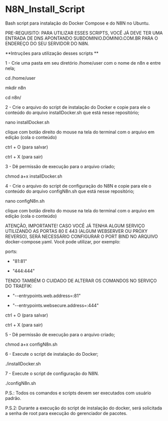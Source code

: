 # N8N_Install_Script
Bash script para instalação do Docker Compose e do N8N no Ubuntu.

PRE-REQUISITO: PARA UTILIZAR ESSES SCRIPTS, VOCÊ JÁ DEVE TER UMA ENTRADA DE DNS APONTANDO SUBDOMINIO.DOMINIO.COM.BR PARA O ENDEREÇO DO SEU SERVIDOR DO N8N.

**Intruções para utilização desses scripts
**

1 - Crie uma pasta em seu diretório /home/user com o nome de n8n e entre nela;

cd /home/user

mkdir n8n

cd n8n/



2 - Crie o arquivo do script de instalação do Docker e copie para ele o conteúdo do arquivo installDocker.sh que está nesse repositório;

nano installDocker.sh

clique com botão direito do mouse na tela do terminal com o arquivo em edição (cola o conteúdo)

ctrl + O (para salvar)

ctrl + X (para sair)



3 - Dê permissão de execução para o arquivo criado;

chmod a+x installDocker.sh



4 - Crie o arquivo do script de configuração do N8N e copie para ele o conteúdo do arquivo configN8n.sh que está nesse repositório;

nano configN8n.sh

clique com botão direito do mouse na tela do terminal com o arquivo em edição (cola o conteúdo)

ATENÇÃO, IMPORTANTE! CASO VOCÊ JÁ TENHA ALGUM SERVIÇO UTILIZANDO AS PORTAS 80 E 443 (ALGUM WEBSERVER OU PROXY REVERSO), SERÁ NECESSÁRIO CONFIGURAR O PORT BIND NO ARQUIVO docker-compose.yaml. Você pode utilizar, por exemplo:

ports:

  - "81:81"
  
  - "444:444"

TENDO TAMBÉM O CUIDADO DE ALTERAR OS COMANDOS NO SERVIÇO DO TRAEFIK:

  -  "--entrypoints.web.address=:81"

  -  "--entrypoints.websecure.address=:444"


ctrl + O (para salvar)

ctrl + X (para sair)



5 - Dê permissão de execução para o arquivo criado;

chmod a+x configN8n.sh



6 - Execute o script de instalação do Docker;

./installDocker.sh



7 - Execute o script de configuração do N8N.

./configN8n.sh



P.S.: Todos os comandos e scripts devem ser executados com usuário padrão.

P.S.2: Durante a execução do script de instalação do docker, será solicitada a senha de root para execução do gerenciador de pacotes.
